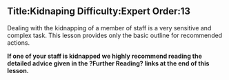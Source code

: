 Title:Kidnaping
Difficulty:Expert
Order:13
---
Dealing with the kidnapping of a member of staff is a very sensitive and complex task. This lesson provides only the basic outline for recommended actions.

**If one of your staff is kidnapped we highly recommend reading the detailed advice given in the ?Further Reading? links at the end of this lesson.**